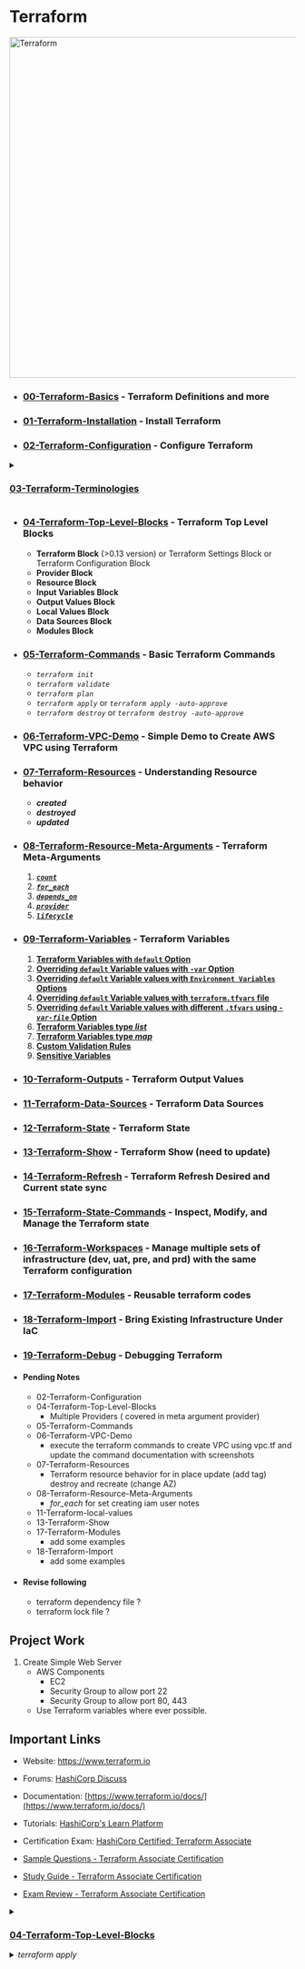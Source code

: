 # Terraform

<img alt="Terraform" src="https://www.datocms-assets.com/2885/1629941242-logo-terraform-main.svg" width="600px">  

<!-- ![tf word cloud](./imgs/01-tf-word-cloud.png)  -->

- ### [00-Terraform-Basics](00-Terraform-Basics) - Terraform Definitions and more
- ### [01-Terraform-Installation](01-Terraform-Installation) - Install Terraform

- ### [02-Terraform-Configuration](01-Terraform-Configuration) - Configure Terraform

<details> 
<summary> <h3><a href="03-Terraform-Terminologies/README.md">03-Terraform-Terminologies</a></h3> </summary>

- **Provider** : Define the providers like AWS, Azure, GCP
- **Resource** : Infrastructure Resources to be created, ex: VPC, S3, EC2
- **Data Sources** (optional) : Pull the data from the provider
- **Variable**: Give user option to enter the value for defined resources
- **Arguments** : Inputs
- **Attributes** : Outputs
- **Meta-Arguments** : Terraform specific Inputs ex: count, for_each,depends_on
</details> 

- ### [04-Terraform-Top-Level-Blocks](04-Terraform-Top-Level-Blocks) - Terraform Top Level Blocks
    - **Terraform Block** (>0.13 version) or Terraform Settings Block or Terraform Configuration Block 
    - **Provider Block**
    - **Resource Block**
    - **Input Variables Block**
    - **Output Values Block**
    - **Local Values Block**
    - **Data Sources Block**
    - **Modules Block**


- ### [05-Terraform-Commands](05-Terraform-Commands) - Basic Terraform Commands
    - *`terraform init`*
    - *`terraform validate`*
    - *`terraform plan`*
    - *`terraform apply`* or *`terraform apply -auto-approve`*
    - *`terraform destroy`* or *`terraform destroy -auto-approve`*

- ### [06-Terraform-VPC-Demo](06-Terraform-VPC-Demo) - Simple Demo to Create AWS VPC using Terraform

- ### [07-Terraform-Resources](07-Terraform-Resources) - Understanding Resource behavior
    - ***created***
    - ***destroyed*** 
    - ***updated***

- ### [08-Terraform-Resource-Meta-Arguments](08-Terraform-Resource-Meta-Arguments) - Terraform Meta-Arguments
    1. [***`count`***](08-Terraform-Resource-Meta-Arguments/08-01-count/)
    2. [***`for_each`***](08-Terraform-Resource-Meta-Arguments/08-02-for_each/) 
    3. [***`depends_on`***](08-Terraform-Resource-Meta-Arguments/08-03-depends_on/)
    4. [***`provider`***](08-Terraform-Resource-Meta-Arguments/08-04-provider/) 
    5. [***`lifecycle`***](08-Terraform-Resource-Meta-Arguments/08-05-lifecycle/)

- ### [09-Terraform-Variables](09-Terraform-Variables) - Terraform Variables
    1. [**Terraform Variables with `default` Option**](09-Terraform-Variables/)
    2. [**Overriding `default` Variable values with `-var` Option**](09-Terraform-Variables/)
    3. [**Overriding `default` Variable values with `Environment Variables` Options**](09-Terraform-Variables/)
    4. [**Overriding `default` Variable values with `terraform.tfvars` file**](09-Terraform-Variables/09-01-Terraform-Variables-tfvars/)
    5. [**Overriding `default` Variable values with different `.tfvars` using *`-var-file`* Option**](09-Terraform-Variables/09-02-Terraform-Variables-tfvars-var-file/)
    6. [**Terraform Variables type *list***](09-Terraform-Variables/09-03-Terraform-Variables-list/)
    7. [**Terraform Variables type *map***](09-Terraform-Variables/09-04-Terraform-Variables-map/)
    8. [**Custom Validation Rules**](/09-Terraform-Variables/09-05-Custom-Validation-Rules/)
    9. [**Sensitive Variables**](/09-Terraform-Variables/09-06-Sensitive-Variables/)

- ### [10-Terraform-Outputs](10-Terraform-Outputs) - Terraform Output Values

- ### [11-Terraform-Data-Sources](11-Terraform-Data-Sources) - Terraform Data Sources

- ### [12-Terraform-State](12-Terraform-State) - Terraform State

- ### [13-Terraform-Show](13-Terraform-Show) - Terraform Show (need to update)

- ### [14-Terraform-Refresh](14-Terraform-Refresh) - Terraform Refresh Desired and Current state sync

- ### [15-Terraform-State-Commands](15-Terraform-State-Commands) - Inspect, Modify, and Manage the Terraform state

- ### [16-Terraform-Workspaces](16-Terraform-Workspaces) - Manage multiple sets of infrastructure (dev, uat, pre, and prd) with the same Terraform configuration

- ### [17-Terraform-Modules](17-Terraform-Modules) - Reusable terraform codes

- ### [18-Terraform-Import](18-Terraform-Import) - Bring Existing Infrastructure Under IaC

- ### [19-Terraform-Debug](19-Terraform-Debug) - Debugging Terraform



- #### Pending Notes
    - 02-Terraform-Configuration
    - 04-Terraform-Top-Level-Blocks
        - Multiple Providers ( covered in meta argument provider)
     - 05-Terraform-Commands
     - 06-Terraform-VPC-Demo
        - execute the terraform commands to create VPC using vpc.tf and update the command documentation with screenshots     
     - 07-Terraform-Resources
        - Terraform resource behavior for  in place update (add tag) destroy and recreate (change AZ)
    - 08-Terraform-Resource-Meta-Arguments
        - *for_each* for set creating iam user notes
    - 11-Terraform-local-values
    - 13-Terraform-Show
    - 17-Terraform-Modules
        - add some examples
    - 18-Terraform-Import
        - add some examples


- #### Revise following
    - terraform dependency file ?
    - terraform lock file ?

## Project Work

1.  Create Simple Web Server
    - AWS Components
        - EC2
        - Security Group to allow port 22
        - Security Group to allow port 80, 443
    - Use Terraform variables where ever possible.

## Important Links
- Website: https://www.terraform.io
- Forums: [HashiCorp Discuss](https://discuss.hashicorp.com/c/terraform-core)
- Documentation: [https://www.terraform.io/docs/](https://www.terraform.io/docs/)
- Tutorials: [HashiCorp's Learn Platform](https://learn.hashicorp.com/terraform)
- Certification Exam: [HashiCorp Certified: Terraform Associate](https://www.hashicorp.com/certification/#hashicorp-certified-terraform-associate)

- [Sample Questions - Terraform Associate Certification](https://learn.hashicorp.com/tutorials/terraform/associate-questions)

- [Study Guide - Terraform Associate Certification](https://learn.hashicorp.com/tutorials/terraform/associate-study?in=terraform/certification)

- [Exam Review - Terraform Associate Certification](https://learn.hashicorp.com/tutorials/terraform/associate-review?in=terraform/certification)

<!-- <img alt="Terraform" src="https://www.datocms-assets.com/2885/1629941242-logo-terraform-main.svg" width="600px"> -->



<details> 
<summary> <h3><a href="04-Terraform-Top-Level-Blocks/README.md">04-Terraform-Top-Level-Blocks</a></h3> </summary>

- **Terraform Block** (>0.13 version) or Terraform Settings Block or Terraform Configuration Block 
- **Provider Block**
- **Resource Block**
- **Input Variables Block**
- **Output Values Block**
- **Local Values Block**
- **Data Sources Block**
- **Modules Block**

</details>



<details> 
<summary> <i>terraform apply</i> </summary>

```hcl
$ terraform apply -var-file 03_secrets.tfvars 

Terraform used the selected providers to generate the following execution plan
+ create
Apply complete! Resources: 1 added, 0 changed, 0 destroyed.
```
</details>
